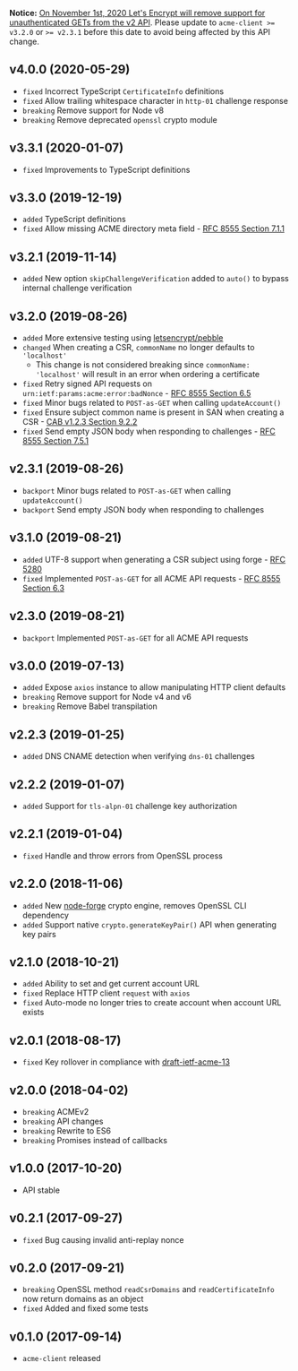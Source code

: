 **Notice:** [On November 1st, 2020 Let's Encrypt will remove support for unauthenticated GETs from the v2 API](https://community.letsencrypt.org/t/acme-v2-scheduled-deprecation-of-unauthenticated-resource-gets/74380). Please update to `acme-client >= v3.2.0` or `>= v2.3.1` before this date to avoid being affected by this API change.


## v4.0.0 (2020-05-29)

* `fixed` Incorrect TypeScript `CertificateInfo` definitions
* `fixed` Allow trailing whitespace character in `http-01` challenge response
* `breaking` Remove support for Node v8
* `breaking` Remove deprecated `openssl` crypto module


## v3.3.1 (2020-01-07)

* `fixed` Improvements to TypeScript definitions


## v3.3.0 (2019-12-19)

* `added` TypeScript definitions
* `fixed` Allow missing ACME directory meta field - [RFC 8555 Section 7.1.1](https://tools.ietf.org/html/rfc8555#section-7.1.1)


## v3.2.1 (2019-11-14)

* `added` New option `skipChallengeVerification` added to `auto()` to bypass internal challenge verification


## v3.2.0 (2019-08-26)

* `added` More extensive testing using [letsencrypt/pebble](https://github.com/letsencrypt/pebble)
* `changed` When creating a CSR, `commonName` no longer defaults to `'localhost'`
    * This change is not considered breaking since `commonName: 'localhost'` will result in an error when ordering a certificate
* `fixed` Retry signed API requests on `urn:ietf:params:acme:error:badNonce` - [RFC 8555 Section 6.5](https://tools.ietf.org/html/rfc8555#section-6.5)
* `fixed` Minor bugs related to `POST-as-GET` when calling `updateAccount()`
* `fixed` Ensure subject common name is present in SAN when creating a CSR - [CAB v1.2.3 Section 9.2.2](https://cabforum.org/wp-content/uploads/BRv1.2.3.pdf)
* `fixed` Send empty JSON body when responding to challenges - [RFC 8555 Section 7.5.1](https://tools.ietf.org/html/rfc8555#section-7.5.1)


## v2.3.1 (2019-08-26)

* `backport` Minor bugs related to `POST-as-GET` when calling `updateAccount()`
* `backport` Send empty JSON body when responding to challenges


## v3.1.0 (2019-08-21)

* `added` UTF-8 support when generating a CSR subject using forge - [RFC 5280](https://tools.ietf.org/html/rfc5280)
* `fixed` Implemented `POST-as-GET` for all ACME API requests - [RFC 8555 Section 6.3](https://tools.ietf.org/html/rfc8555#section-6.3)


## v2.3.0 (2019-08-21)

* `backport` Implemented `POST-as-GET` for all ACME API requests


## v3.0.0 (2019-07-13)

* `added` Expose `axios` instance to allow manipulating HTTP client defaults
* `breaking` Remove support for Node v4 and v6
* `breaking` Remove Babel transpilation


## v2.2.3 (2019-01-25)

* `added` DNS CNAME detection when verifying `dns-01` challenges


## v2.2.2 (2019-01-07)

* `added` Support for `tls-alpn-01` challenge key authorization


## v2.2.1 (2019-01-04)

* `fixed` Handle and throw errors from OpenSSL process


## v2.2.0 (2018-11-06)

* `added` New [node-forge](https://www.npmjs.com/package/node-forge) crypto engine, removes OpenSSL CLI dependency
* `added` Support native `crypto.generateKeyPair()` API when generating key pairs


## v2.1.0 (2018-10-21)

* `added` Ability to set and get current account URL
* `fixed` Replace HTTP client `request` with `axios`
* `fixed` Auto-mode no longer tries to create account when account URL exists


## v2.0.1 (2018-08-17)

* `fixed` Key rollover in compliance with [draft-ietf-acme-13](https://tools.ietf.org/html/draft-ietf-acme-acme-13)


## v2.0.0 (2018-04-02)

* `breaking` ACMEv2
* `breaking` API changes
* `breaking` Rewrite to ES6
* `breaking` Promises instead of callbacks


## v1.0.0 (2017-10-20)

* API stable


## v0.2.1 (2017-09-27)

* `fixed` Bug causing invalid anti-replay nonce


## v0.2.0 (2017-09-21)

* `breaking` OpenSSL method `readCsrDomains` and `readCertificateInfo` now return domains as an object
* `fixed` Added and fixed some tests


## v0.1.0 (2017-09-14)

* `acme-client` released
